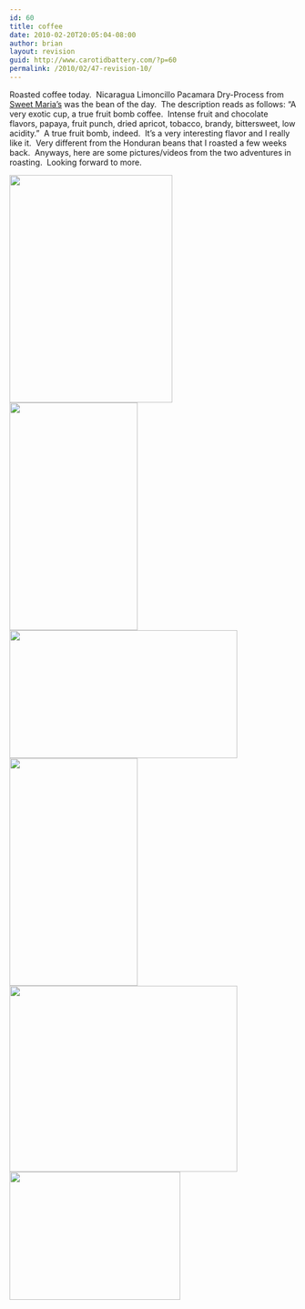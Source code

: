 ```yaml
---
id: 60
title: coffee
date: 2010-02-20T20:05:04-08:00
author: brian
layout: revision
guid: http://www.carotidbattery.com/?p=60
permalink: /2010/02/47-revision-10/
---
```

Roasted coffee today.  Nicaragua Limoncillo Pacamara Dry-Process from <a title="Sweet Maria's" href="http://www.sweetmarias.com/" target="_blank">Sweet Maria’s</a> was the bean of the day.  The description reads as follows: “A very exotic cup, a true fruit bomb coffee.  Intense fruit and chocolate flavors, papaya, fruit punch, dried apricot, tobacco, brandy, bittersweet, low acidity.”  A true fruit bomb, indeed.  It’s a very interesting flavor and I really like it.  Very different from the Honduran beans that I roasted a few weeks back.  Anyways, here are some pictures/videos from the two adventures in roasting.  Looking forward to more.

[<img class="alignnone" title="Roasting 5" src="https://i0.wp.com/lh6.ggpht.com/_gNb0_qqamzE/S4CrkeoEbTI/AAAAAAAAE_M/-cXsWeq9Xxo/s400/IMG_5887.JPG?resize=286%2C400" alt="" width="286" height="400" data-recalc-dims="1" />](null) [<img class="alignnone" title="Roasting 1" src="https://i2.wp.com/lh5.ggpht.com/_gNb0_qqamzE/S4CrjA9MBnI/AAAAAAAAE_E/kmrXnRIuLK0/s400/IMG_5872.JPG?resize=225%2C400" alt="" width="225" height="400" data-recalc-dims="1" />](null) [<img class="alignnone" title="Roasting 2" src="https://i1.wp.com/lh5.ggpht.com/_gNb0_qqamzE/S4CrjzFt_FI/AAAAAAAAE_I/-pPE34mGe20/s400/IMG_5878.JPG?resize=400%2C225" alt="" width="400" height="225" data-recalc-dims="1" />](null) [<img class="alignnone" title="Roasting 3" src="https://i0.wp.com/lh3.ggpht.com/_gNb0_qqamzE/S4Crk1IvYPI/AAAAAAAAE_Q/aPkOLaOqPlE/s400/IMG_5883.JPG?resize=225%2C400" alt="" width="225" height="400" data-recalc-dims="1" />](null)  [<img class="alignnone" title="Roasting 4" src="https://i2.wp.com/lh5.ggpht.com/_gNb0_qqamzE/S4Crl7_xiDI/AAAAAAAAE_Y/nqelYmfwtKg/s400/IMG_6003.JPG?resize=400%2C327" alt="" width="400" height="327" data-recalc-dims="1" />](null) [<img class="alignnone size-medium wp-image-49" title="Heatgun, Beer and Beans" src="https://i0.wp.com/www.carotidbattery.com/wp-content/uploads/2010/02/GPS_097-300x225.jpg?resize=300%2C225" alt="" width="300" height="225" srcset="https://i2.wp.com/carotidbattery.com/wp-content/uploads/2010/02/GPS_097.jpg?resize=300%2C225 300w, https://i2.wp.com/carotidbattery.com/wp-content/uploads/2010/02/GPS_097.jpg?resize=1024%2C768 1024w, https://i2.wp.com/carotidbattery.com/wp-content/uploads/2010/02/GPS_097.jpg?w=2048 2048w, https://i2.wp.com/carotidbattery.com/wp-content/uploads/2010/02/GPS_097.jpg?w=1280 1280w, https://i2.wp.com/carotidbattery.com/wp-content/uploads/2010/02/GPS_097.jpg?w=1920 1920w" sizes="(max-width: 300px) 100vw, 300px" data-recalc-dims="1" />](https://i1.wp.com/www.carotidbattery.com/wp-content/uploads/2010/02/GPS_097.jpg)